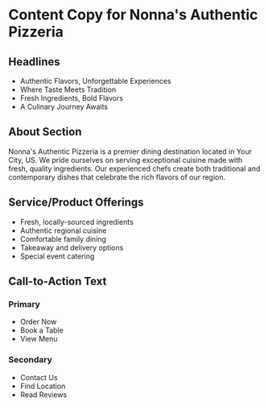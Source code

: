 # Content Copy for Nonna's Authentic Pizzeria

## Headlines
- Authentic Flavors, Unforgettable Experiences
- Where Taste Meets Tradition
- Fresh Ingredients, Bold Flavors
- A Culinary Journey Awaits

## About Section
Nonna's Authentic Pizzeria is a premier dining destination located in Your City, US. We pride ourselves on serving exceptional cuisine made with fresh, quality ingredients. Our experienced chefs create both traditional and contemporary dishes that celebrate the rich flavors of our region.

## Service/Product Offerings
- Fresh, locally-sourced ingredients
- Authentic regional cuisine
- Comfortable family dining
- Takeaway and delivery options
- Special event catering

## Call-to-Action Text
### Primary
- Order Now
- Book a Table
- View Menu
### Secondary
- Contact Us
- Find Location
- Read Reviews
